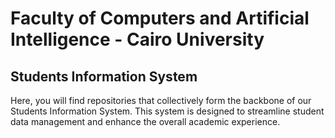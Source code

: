 # Faculty of Computers and Artificial Intelligence - Cairo University

## Students Information System

Here, you will find repositories that collectively form the backbone of our Students Information System. This system is designed to streamline student data management and enhance the overall academic experience.
